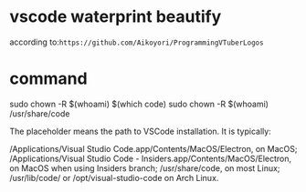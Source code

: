 # vscode waterprint beautify
according to:`https://github.com/Aikoyori/ProgrammingVTuberLogos`


# command
sudo chown -R $(whoami) $(which code)
sudo chown -R $(whoami) /usr/share/code

The placeholder <Path to Visual Studio Code> means the path to VSCode installation. It is typically:

/Applications/Visual Studio Code.app/Contents/MacOS/Electron, on MacOS;
/Applications/Visual Studio Code - Insiders.app/Contents/MacOS/Electron, on MacOS when using Insiders branch;
/usr/share/code, on most Linux;
/usr/lib/code/ or /opt/visual-studio-code on Arch Linux.
